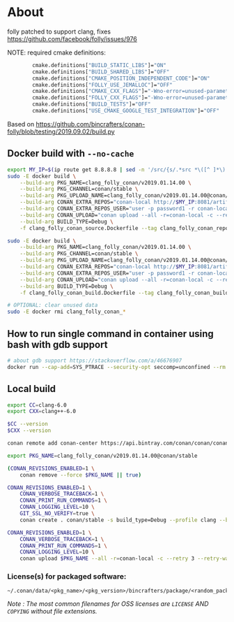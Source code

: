# About

folly patched to support clang, fixes https://github.com/facebook/folly/issues/976

NOTE: required cmake definitions:

```bash
        cmake.definitions["BUILD_STATIC_LIBS"]="ON"
        cmake.definitions["BUILD_SHARED_LIBS"]="OFF"
        cmake.definitions["CMAKE_POSITION_INDEPENDENT_CODE"]="ON"
        cmake.definitions["FOLLY_USE_JEMALLOC"]="OFF"
        cmake.definitions["CMAKE_CXX_FLAGS"]="-Wno-error=unused-parameter"
        cmake.definitions["FOLLY_CXX_FLAGS"]="-Wno-error=unused-parameter"
        cmake.definitions["BUILD_TESTS"]="OFF"
        cmake.definitions["USE_CMAKE_GOOGLE_TEST_INTEGRATION"]="OFF"
```

Based on https://github.com/bincrafters/conan-folly/blob/testing/2019.09.02/build.py

## Docker build with `--no-cache`

```bash
export MY_IP=$(ip route get 8.8.8.8 | sed -n '/src/{s/.*src *\([^ ]*\).*/\1/p;q}')
sudo -E docker build \
    --build-arg PKG_NAME=clang_folly_conan/v2019.01.14.00 \
    --build-arg PKG_CHANNEL=conan/stable \
    --build-arg PKG_UPLOAD_NAME=clang_folly_conan/v2019.01.14.00@conan/stable \
    --build-arg CONAN_EXTRA_REPOS="conan-local http://$MY_IP:8081/artifactory/api/conan/conan False" \
    --build-arg CONAN_EXTRA_REPOS_USER="user -p password1 -r conan-local admin" \
    --build-arg CONAN_UPLOAD="conan upload --all -r=conan-local -c --retry 3 --retry-wait 10 --force" \
    --build-arg BUILD_TYPE=Debug \
    -f clang_folly_conan_source.Dockerfile --tag clang_folly_conan_repoadd_source_install . --no-cache

sudo -E docker build \
    --build-arg PKG_NAME=clang_folly_conan/v2019.01.14.00 \
    --build-arg PKG_CHANNEL=conan/stable \
    --build-arg PKG_UPLOAD_NAME=clang_folly_conan/v2019.01.14.00@conan/stable \
    --build-arg CONAN_EXTRA_REPOS="conan-local http://$MY_IP:8081/artifactory/api/conan/conan False" \
    --build-arg CONAN_EXTRA_REPOS_USER="user -p password1 -r conan-local admin" \
    --build-arg CONAN_UPLOAD="conan upload --all -r=conan-local -c --retry 3 --retry-wait 10 --force" \
    --build-arg BUILD_TYPE=Debug \
    -f clang_folly_conan_build.Dockerfile --tag clang_folly_conan_build_package_export_test_upload . --no-cache

# OPTIONAL: clear unused data
sudo -E docker rmi clang_folly_conan_*
```

## How to run single command in container using bash with gdb support

```bash
# about gdb support https://stackoverflow.com/a/46676907
docker run --cap-add=SYS_PTRACE --security-opt seccomp=unconfined --rm --entrypoint="/bin/bash" -v "$PWD":/home/u/project_copy -w /home/u/project_copy -p 50051:50051 --name DEV_clang_folly_conan clang_folly_conan -c pwd
```

## Local build

```bash
export CC=clang-6.0
export CXX=clang++-6.0

$CC --version
$CXX --version

conan remote add conan-center https://api.bintray.com/conan/conan/conan-center False

export PKG_NAME=clang_folly_conan/v2019.01.14.00@conan/stable

(CONAN_REVISIONS_ENABLED=1 \
    conan remove --force $PKG_NAME || true)

CONAN_REVISIONS_ENABLED=1 \
    CONAN_VERBOSE_TRACEBACK=1 \
    CONAN_PRINT_RUN_COMMANDS=1 \
    CONAN_LOGGING_LEVEL=10 \
    GIT_SSL_NO_VERIFY=true \
    conan create . conan/stable -s build_type=Debug --profile clang --build missing

CONAN_REVISIONS_ENABLED=1 \
    CONAN_VERBOSE_TRACEBACK=1 \
    CONAN_PRINT_RUN_COMMANDS=1 \
    CONAN_LOGGING_LEVEL=10 \
    conan upload $PKG_NAME --all -r=conan-local -c --retry 3 --retry-wait 10 --force
```

### License(s) for packaged software:

    ~/.conan/data/<pkg_name>/<pkg_version>/bincrafters/package/<random_package_id>/license/<LICENSE_FILES_HERE>

*Note :   The most common filenames for OSS licenses are `LICENSE` AND `COPYING` without file extensions.*
